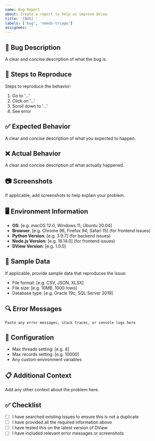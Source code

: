 ```yaml
---
name: Bug Report
about: Create a report to help us improve DView
title: '[BUG] '
labels: ['bug', 'needs-triage']
assignees: ''
---
```


## 🐛 Bug Description

A clear and concise description of what the bug is.

## 🔄 Steps to Reproduce

Steps to reproduce the behavior:

1. Go to '...'
2. Click on '...'
3. Scroll down to '...'
4. See error

## ✅ Expected Behavior

A clear and concise description of what you expected to happen.

## ❌ Actual Behavior

A clear and concise description of what actually happened.

## 📷 Screenshots

If applicable, add screenshots to help explain your problem.

## 🖥️ Environment Information

- **OS**: [e.g. macOS 12.0, Windows 11, Ubuntu 20.04]
- **Browser**: [e.g. Chrome 96, Firefox 94, Safari 15] (for frontend issues)
- **Python Version**: [e.g. 3.9.7] (for backend issues)
- **Node.js Version**: [e.g. 16.14.0] (for frontend issues)
- **DView Version**: [e.g. 1.0.0]

## 📄 Sample Data

If applicable, provide sample data that reproduces the issue:

- File format: [e.g. CSV, JSON, XLSX]
- File size: [e.g. 10MB, 1000 rows]
- Database type: [e.g. Oracle 19c, SQL Server 2019]

## 🔍 Error Messages

```
Paste any error messages, stack traces, or console logs here
```

## 🔧 Configuration

- Max threads setting: [e.g. 4]
- Max records setting: [e.g. 10000]
- Any custom environment variables

## 📋 Additional Context

Add any other context about the problem here.

## ✅ Checklist

- [ ] I have searched existing issues to ensure this is not a duplicate
- [ ] I have provided all the required information above
- [ ] I have tested this on the latest version of DView
- [ ] I have included relevant error messages or screenshots
